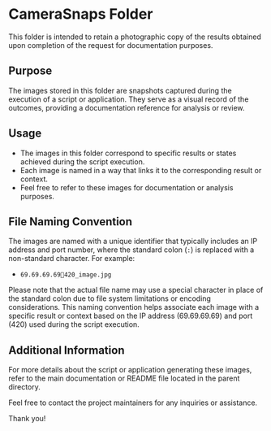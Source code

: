 # CameraSnaps Folder

This folder is intended to retain a photographic copy of the results obtained upon completion of the request for documentation purposes.

## Purpose
The images stored in this folder are snapshots captured during the execution of a script or application. They serve as a visual record of the outcomes, providing a documentation reference for analysis or review.

## Usage
- The images in this folder correspond to specific results or states achieved during the script execution.
- Each image is named in a way that links it to the corresponding result or context.
- Feel free to refer to these images for documentation or analysis purposes.

## File Naming Convention
The images are named with a unique identifier that typically includes an IP address and port number, where the standard colon (`:`) is replaced with a non-standard character. For example:

- `69.69.69.69420_image.jpg`

Please note that the actual file name may use a special character in place of the standard colon due to file system limitations or encoding considerations. This naming convention helps associate each image with a specific result or context based on the IP address (69.69.69.69) and port (420) used during the script execution.

## Additional Information
For more details about the script or application generating these images, refer to the main documentation or README file located in the parent directory.

Feel free to contact the project maintainers for any inquiries or assistance.

Thank you!
